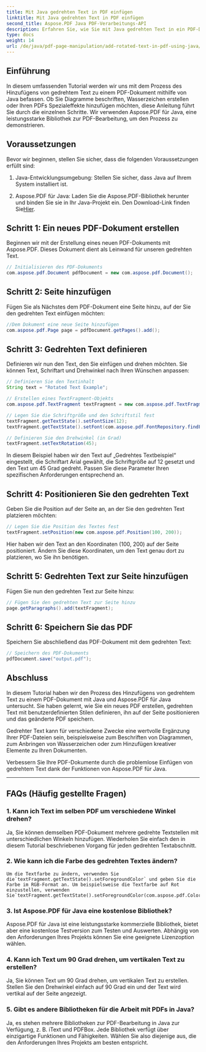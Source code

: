 ```yaml
---
title: Mit Java gedrehten Text in PDF einfügen
linktitle: Mit Java gedrehten Text in PDF einfügen
second_title: Aspose.PDF Java PDF-Verarbeitungs-API
description: Erfahren Sie, wie Sie mit Java gedrehten Text in ein PDF-Dokument einfügen. Folgen Sie dieser detaillierten Schritt-für-Schritt-Anleitung mit Codebeispielen, um Ihre PDFs mit gedrehtem Text zu verbessern.
type: docs
weight: 14
url: /de/java/pdf-page-manipulation/add-rotated-text-in-pdf-using-java/
---
```


## Einführung

In diesem umfassenden Tutorial werden wir uns mit dem Prozess des Hinzufügens von gedrehtem Text zu einem PDF-Dokument mithilfe von Java befassen. Ob Sie Diagramme beschriften, Wasserzeichen erstellen oder Ihren PDFs Spezialeffekte hinzufügen möchten, diese Anleitung führt Sie durch die einzelnen Schritte. Wir verwenden Aspose.PDF für Java, eine leistungsstarke Bibliothek zur PDF-Bearbeitung, um den Prozess zu demonstrieren.

## Voraussetzungen

Bevor wir beginnen, stellen Sie sicher, dass die folgenden Voraussetzungen erfüllt sind:

1. Java-Entwicklungsumgebung: Stellen Sie sicher, dass Java auf Ihrem System installiert ist.

2.  Aspose.PDF für Java: Laden Sie die Aspose.PDF-Bibliothek herunter und binden Sie sie in Ihr Java-Projekt ein. Den Download-Link finden Sie[Hier](https://releases.aspose.com/pdf/java/).

## Schritt 1: Ein neues PDF-Dokument erstellen

Beginnen wir mit der Erstellung eines neuen PDF-Dokuments mit Aspose.PDF. Dieses Dokument dient als Leinwand für unseren gedrehten Text.

```java
// Initialisieren des PDF-Dokuments
com.aspose.pdf.Document pdfDocument = new com.aspose.pdf.Document();
```

## Schritt 2: Seite hinzufügen

Fügen Sie als Nächstes dem PDF-Dokument eine Seite hinzu, auf der Sie den gedrehten Text einfügen möchten:

```java
//Dem Dokument eine neue Seite hinzufügen
com.aspose.pdf.Page page = pdfDocument.getPages().add();
```

## Schritt 3: Gedrehten Text definieren

Definieren wir nun den Text, den Sie einfügen und drehen möchten. Sie können Text, Schriftart und Drehwinkel nach Ihren Wünschen anpassen:

```java
// Definieren Sie den Textinhalt
String text = "Rotated Text Example";

// Erstellen eines TextFragment-Objekts
com.aspose.pdf.TextFragment textFragment = new com.aspose.pdf.TextFragment(text);

// Legen Sie die Schriftgröße und den Schriftstil fest
textFragment.getTextState().setFontSize(12);
textFragment.getTextState().setFont(com.aspose.pdf.FontRepository.findFont("Arial"));

// Definieren Sie den Drehwinkel (in Grad)
textFragment.setTextRotation(45);
```

In diesem Beispiel haben wir den Text auf „Gedrehtes Textbeispiel“ eingestellt, die Schriftart Arial gewählt, die Schriftgröße auf 12 gesetzt und den Text um 45 Grad gedreht. Passen Sie diese Parameter Ihren spezifischen Anforderungen entsprechend an.

## Schritt 4: Positionieren Sie den gedrehten Text

Geben Sie die Position auf der Seite an, an der Sie den gedrehten Text platzieren möchten:

```java
// Legen Sie die Position des Textes fest
textFragment.setPosition(new com.aspose.pdf.Position(100, 200));
```

Hier haben wir den Text an den Koordinaten (100, 200) auf der Seite positioniert. Ändern Sie diese Koordinaten, um den Text genau dort zu platzieren, wo Sie ihn benötigen.

## Schritt 5: Gedrehten Text zur Seite hinzufügen

Fügen Sie nun den gedrehten Text zur Seite hinzu:

```java
// Fügen Sie den gedrehten Text zur Seite hinzu
page.getParagraphs().add(textFragment);
```

## Schritt 6: Speichern Sie das PDF

Speichern Sie abschließend das PDF-Dokument mit dem gedrehten Text:

```java
// Speichern des PDF-Dokuments
pdfDocument.save("output.pdf");
```

## Abschluss

In diesem Tutorial haben wir den Prozess des Hinzufügens von gedrehtem Text zu einem PDF-Dokument mit Java und Aspose.PDF für Java untersucht. Sie haben gelernt, wie Sie ein neues PDF erstellen, gedrehten Text mit benutzerdefinierten Stilen definieren, ihn auf der Seite positionieren und das geänderte PDF speichern.

Gedrehter Text kann für verschiedene Zwecke eine wertvolle Ergänzung Ihrer PDF-Dateien sein, beispielsweise zum Beschriften von Diagrammen, zum Anbringen von Wasserzeichen oder zum Hinzufügen kreativer Elemente zu Ihren Dokumenten.

Verbessern Sie Ihre PDF-Dokumente durch die problemlose Einfügen von gedrehtem Text dank der Funktionen von Aspose.PDF für Java.

---

## FAQs (Häufig gestellte Fragen)

### 1. Kann ich Text im selben PDF um verschiedene Winkel drehen?
   Ja, Sie können demselben PDF-Dokument mehrere gedrehte Textstellen mit unterschiedlichen Winkeln hinzufügen. Wiederholen Sie einfach den in diesem Tutorial beschriebenen Vorgang für jeden gedrehten Textabschnitt.

### 2. Wie kann ich die Farbe des gedrehten Textes ändern?
    Um die Textfarbe zu ändern, verwenden Sie die`textFragment.getTextState().setForegroundColor` und geben Sie die Farbe im RGB-Format an. Um beispielsweise die Textfarbe auf Rot einzustellen, verwenden Sie`textFragment.getTextState().setForegroundColor(com.aspose.pdf.Color.getRed());`.

### 3. Ist Aspose.PDF für Java eine kostenlose Bibliothek?
   Aspose.PDF für Java ist eine leistungsstarke kommerzielle Bibliothek, bietet aber eine kostenlose Testversion zum Testen und Auswerten. Abhängig von den Anforderungen Ihres Projekts können Sie eine geeignete Lizenzoption wählen.

### 4. Kann ich Text um 90 Grad drehen, um vertikalen Text zu erstellen?
   Ja, Sie können Text um 90 Grad drehen, um vertikalen Text zu erstellen. Stellen Sie den Drehwinkel einfach auf 90 Grad ein und der Text wird vertikal auf der Seite angezeigt.

### 5. Gibt es andere Bibliotheken für die Arbeit mit PDFs in Java?
   Ja, es stehen mehrere Bibliotheken zur PDF-Bearbeitung in Java zur Verfügung, z. B. iText und PDFBox. Jede Bibliothek verfügt über einzigartige Funktionen und Fähigkeiten. Wählen Sie also diejenige aus, die den Anforderungen Ihres Projekts am besten entspricht.